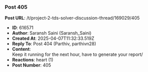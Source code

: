 ### Post 405
**Post URL**: /t/project-2-tds-solver-discussion-thread/169029/405
- **ID**: 616571
- **Author**: Saransh Saini (Saransh_Saini)
- **Created At**: 2025-04-07T11:32:33.519Z
- **Reply To**: Post 404 (Parthiv, parthivn28)
- **Content**:  
  Keep it running for the next hour, have to generate your report/
- **Reactions**: heart (1)
- **Post Number**: 405

